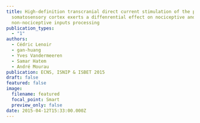 ```yaml
---
title: High-definition transcranial direct current stimulation of the primary
  somatosensory cortex exerts a diffenrential effect on nociceptive and
  non-nociceptive inputs processing
publication_types:
  - "1"
authors:
  - Cédric Lenoir
  - gan-huang
  - Yves Vandermeeren
  - Samar Hatem
  - André Mourau
publication: ECNS, ISNIP & ISBET 2015
draft: false
featured: false
image:
  filename: featured
  focal_point: Smart
  preview_only: false
date: 2015-04-12T15:33:00.000Z
---
```

